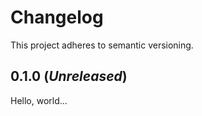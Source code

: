 # Changelog

This project adheres to semantic versioning.

## 0.1.0 (_Unreleased_)

Hello, world...
